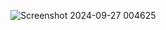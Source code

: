 ![Screenshot 2024-09-27 004625](https://github.com/user-attachments/assets/26746dc1-ca3a-4933-9070-9b7478793e1b)

